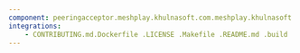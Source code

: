 ```yaml
---
component: peeringacceptor.meshplay.khulnasoft.com.meshplay.khulnasoft.schema.json
integrations:
    - CONTRIBUTING.md.Dockerfile .LICENSE .Makefile .README.md .build .consul .go.mod .go.sum .helpers .internal .main.go .output .peeringacceptor.meshplay.khulnasoft.com.meshplay.khulnasoft.schema.json.md .templates .tests
---
```

